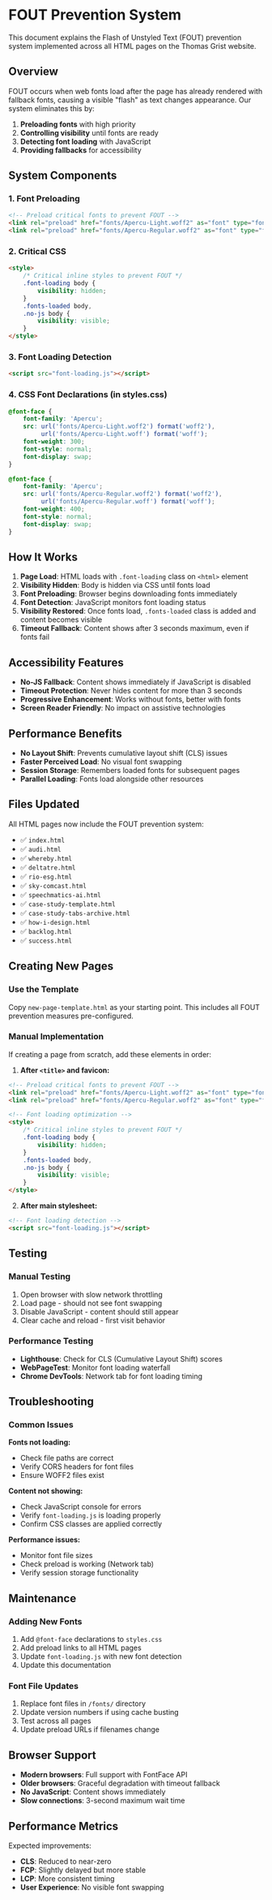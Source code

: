 # FOUT Prevention System

This document explains the Flash of Unstyled Text (FOUT) prevention system implemented across all HTML pages on the Thomas Grist website.

## Overview

FOUT occurs when web fonts load after the page has already rendered with fallback fonts, causing a visible "flash" as text changes appearance. Our system eliminates this by:

1. **Preloading fonts** with high priority
2. **Controlling visibility** until fonts are ready
3. **Detecting font loading** with JavaScript
4. **Providing fallbacks** for accessibility

## System Components

### 1. Font Preloading
```html
<!-- Preload critical fonts to prevent FOUT -->
<link rel="preload" href="fonts/Apercu-Light.woff2" as="font" type="font/woff2" crossorigin>
<link rel="preload" href="fonts/Apercu-Regular.woff2" as="font" type="font/woff2" crossorigin>
```

### 2. Critical CSS
```html
<style>
    /* Critical inline styles to prevent FOUT */
    .font-loading body {
        visibility: hidden;
    }
    .fonts-loaded body,
    .no-js body {
        visibility: visible;
    }
</style>
```

### 3. Font Loading Detection
```html
<script src="font-loading.js"></script>
```

### 4. CSS Font Declarations (in styles.css)
```css
@font-face {
    font-family: 'Apercu';
    src: url('fonts/Apercu-Light.woff2') format('woff2'),
         url('fonts/Apercu-Light.woff') format('woff');
    font-weight: 300;
    font-style: normal;
    font-display: swap;
}

@font-face {
    font-family: 'Apercu';
    src: url('fonts/Apercu-Regular.woff2') format('woff2'),
         url('fonts/Apercu-Regular.woff') format('woff');
    font-weight: 400;
    font-style: normal;
    font-display: swap;
}
```

## How It Works

1. **Page Load**: HTML loads with `.font-loading` class on `<html>` element
2. **Visibility Hidden**: Body is hidden via CSS until fonts load
3. **Font Preloading**: Browser begins downloading fonts immediately
4. **Font Detection**: JavaScript monitors font loading status
5. **Visibility Restored**: Once fonts load, `.fonts-loaded` class is added and content becomes visible
6. **Timeout Fallback**: Content shows after 3 seconds maximum, even if fonts fail

## Accessibility Features

- **No-JS Fallback**: Content shows immediately if JavaScript is disabled
- **Timeout Protection**: Never hides content for more than 3 seconds
- **Progressive Enhancement**: Works without fonts, better with fonts
- **Screen Reader Friendly**: No impact on assistive technologies

## Performance Benefits

- **No Layout Shift**: Prevents cumulative layout shift (CLS) issues
- **Faster Perceived Load**: No visual font swapping
- **Session Storage**: Remembers loaded fonts for subsequent pages
- **Parallel Loading**: Fonts load alongside other resources

## Files Updated

All HTML pages now include the FOUT prevention system:
- ✅ `index.html`
- ✅ `audi.html`
- ✅ `whereby.html`
- ✅ `deltatre.html`
- ✅ `rio-esg.html`
- ✅ `sky-comcast.html`
- ✅ `speechmatics-ai.html`
- ✅ `case-study-template.html`
- ✅ `case-study-tabs-archive.html`
- ✅ `how-i-design.html`
- ✅ `backlog.html`
- ✅ `success.html`

## Creating New Pages

### Use the Template
Copy `new-page-template.html` as your starting point. This includes all FOUT prevention measures pre-configured.

### Manual Implementation
If creating a page from scratch, add these elements in order:

1. **After `<title>` and favicon:**
```html
<!-- Preload critical fonts to prevent FOUT -->
<link rel="preload" href="fonts/Apercu-Light.woff2" as="font" type="font/woff2" crossorigin>
<link rel="preload" href="fonts/Apercu-Regular.woff2" as="font" type="font/woff2" crossorigin>

<!-- Font loading optimization -->
<style>
    /* Critical inline styles to prevent FOUT */
    .font-loading body {
        visibility: hidden;
    }
    .fonts-loaded body,
    .no-js body {
        visibility: visible;
    }
</style>
```

2. **After main stylesheet:**
```html
<!-- Font loading detection -->
<script src="font-loading.js"></script>
```

## Testing

### Manual Testing
1. Open browser with slow network throttling
2. Load page - should not see font swapping
3. Disable JavaScript - content should still appear
4. Clear cache and reload - first visit behavior

### Performance Testing
- **Lighthouse**: Check for CLS (Cumulative Layout Shift) scores
- **WebPageTest**: Monitor font loading waterfall
- **Chrome DevTools**: Network tab for font loading timing

## Troubleshooting

### Common Issues

**Fonts not loading:**
- Check file paths are correct
- Verify CORS headers for font files
- Ensure WOFF2 files exist

**Content not showing:**
- Check JavaScript console for errors
- Verify `font-loading.js` is loading properly
- Confirm CSS classes are applied correctly

**Performance issues:**
- Monitor font file sizes
- Check preload is working (Network tab)
- Verify session storage functionality

## Maintenance

### Adding New Fonts
1. Add `@font-face` declarations to `styles.css`
2. Add preload links to all HTML pages
3. Update `font-loading.js` with new font detection
4. Update this documentation

### Font File Updates
1. Replace font files in `/fonts/` directory
2. Update version numbers if using cache busting
3. Test across all pages
4. Update preload URLs if filenames change

## Browser Support

- **Modern browsers**: Full support with FontFace API
- **Older browsers**: Graceful degradation with timeout fallback
- **No JavaScript**: Content shows immediately
- **Slow connections**: 3-second maximum wait time

## Performance Metrics

Expected improvements:
- **CLS**: Reduced to near-zero
- **FCP**: Slightly delayed but more stable
- **LCP**: More consistent timing
- **User Experience**: No visible font swapping 